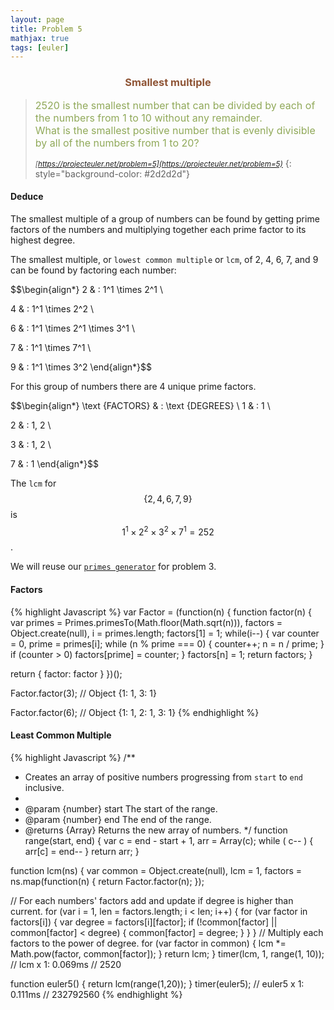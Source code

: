 ```yaml
---
layout: page
title: Problem 5
mathjax: true
tags: [euler]
---
```


<h3 style="color: #8f5536; text-align: center">Smallest multiple</h3>

> <small><span style="font-size: 1rem; color: #90a959">2520 is the smallest number that can be divided by each of the numbers from 1 to 10 without any remainder.<br>
> What is the smallest positive number that is evenly divisible by all of the numbers from 1 to 20?</span><br><br>
> <cite>[https://projecteuler.net/problem=5](https://projecteuler.net/problem=5)</cite></small>
{: style="background-color: #2d2d2d"}

#### Deduce

The smallest multiple of a group of numbers can be found by getting prime factors of the numbers and multiplying together each prime factor to its highest degree.

The smallest multiple, or `lowest common multiple` or `lcm`, of 2, 4, 6, 7, and 9 can be found by factoring each number:

$$\begin{align*}
2 & : 1^1 \times 2^1 \\

4 & : 1^1 \times 2^2 \\

6 & : 1^1 \times 2^1 \times 3^1 \\

7 & : 1^1 \times 7^1 \\

9 & : 1^1 \times 3^2
\end{align*}$$

For this group of numbers there are 4 unique prime factors.

$$\begin{align*}
\text {FACTORS} & : \text {DEGREES} \\
1 & : 1 \\

2 & : 1, 2 \\

3 & : 1, 2 \\

7 & : 1
\end{align*}$$

The `lcm` for $$\{2, 4, 6, 7, 9\}$$ is $$1^1 \times 2^2 \times 3^2 \times 7^1 = 252$$.

We will reuse our [`primes generator`](/euler/solved/003/#prime-generator) for problem 3.

#### Factors

{% highlight Javascript %}
var Factor = (function(n) {
  function factor(n) {
    var primes = Primes.primesTo(Math.floor(Math.sqrt(n))),
        factors = Object.create(null),
        i = primes.length;
    factors[1] = 1;
    while(i--) {
      var counter = 0, prime = primes[i];
      while (n % prime === 0) {
        counter++;
        n = n / prime;
      }
      if (counter > 0) factors[prime] = counter;
    }
    factors[n] = 1;
    return factors;
  }

  return {
    factor: factor
  }
})();

Factor.factor(3);
// Object {1: 1, 3: 1}

Factor.factor(6);
// Object {1: 1, 2: 1, 3: 1}
{% endhighlight %}

#### Least Common Multiple

{% highlight Javascript %}
/**
 * Creates an array of positive numbers progressing from `start` to `end` inclusive.
 *
 * @param {number} start The start of the range.
 * @param {number} end The end of the range.
 * @returns {Array} Returns the new array of numbers.
 */
function range(start, end) {
  var c = end - start + 1,
      arr = Array(c);
  while ( c-- ) {
    arr[c] = end--
  }
  return arr;
}

function lcm(ns) {
  var common = Object.create(null),
      lcm = 1,
      factors = ns.map(function(n) { return Factor.factor(n); });

  // For each numbers' factors add and update if degree is higher than current.
  for (var i = 1, len = factors.length; i < len; i++) {
    for (var factor in factors[i]) {
      var degree = factors[i][factor];
      if (!common[factor] || common[factor] < degree) {
        common[factor] = degree;
      }
    }
  }
  // Multiply each factors to the power of degree.
  for (var factor in common) {
    lcm *= Math.pow(factor, common[factor]);
  }
  return lcm;
}
timer(lcm, 1, range(1, 10));
// lcm x 1: 0.069ms
// 2520

function euler5() {
  return lcm(range(1,20));
}
timer(euler5);
// euler5 x 1: 0.111ms
// 232792560
{% endhighlight %}

